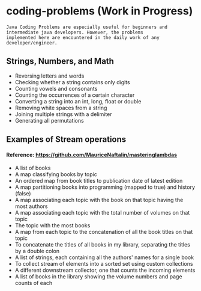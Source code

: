# coding-problems (Work in Progress)
```text
Java Coding Problems are especially useful for beginners and intermediate java developers. However, the problems 
implemented here are encountered in the daily work of any developer/engineer. 
```

## Strings, Numbers, and Math
- Reversing letters and words
- Checking whether a string contains only digits
- Counting vowels and consonants
- Counting the occurrences of a certain character 
- Converting a string into an int, long, float or double
- Removing white spaces from a string
- Joining multiple strings with a delimiter
- Generating all permutations
    
## Examples of Stream operations 
#### Reference: https://github.com/MauriceNaftalin/masteringlambdas
- A list of books
- A map classifying books by topic
- An ordered map from book titles to publication date of latest edition
- A map partitioning books into programming (mapped to true) and history (false) 
- A map associating each topic with the book on that topic having the most authors
- A map associating each topic with the total number of volumes on that topic
- The topic with the most books
- A map from each topic to the concatenation of all the book titles on that topic
- To concatenate the titles of all books in my library, separating the titles by a double colon
- A list of strings, each containing all the authors' names for a single book
- To collect stream of elements into a sorted set using custom collections
- A different downstream collector, one that counts the incoming elements
- A list of books in the library showing the volume numbers and page counts of each
    